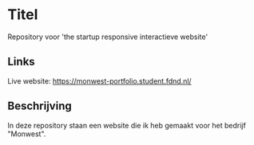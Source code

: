 # Titel
Repository voor 'the startup responsive interactieve website'



## Links
Live website: https://monwest-portfolio.student.fdnd.nl/


## Beschrijving
In deze repository staan een website die ik heb gemaakt voor het bedrijf "Monwest". 
